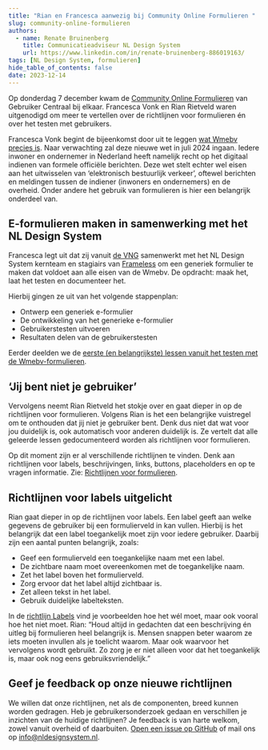 ```yaml
---
title: "Rian en Francesca aanwezig bij Community Online Formulieren "
slug: community-online-formulieren
authors:
  - name: Renate Bruinenberg
    title: Communicatieadviseur NL Design System
    url: https://www.linkedin.com/in/renate-bruinenberg-886019163/
tags: [NL Design System, formulieren]
hide_table_of_contents: false
date: 2023-12-14
---
```


Op donderdag 7 december kwam de [Community Online Formulieren](https://www.gebruikercentraal.nl/community-online-formulieren/) van Gebruiker Centraal bij elkaar. Francesca Vonk en Rian Rietveld waren uitgenodigd om meer te vertellen over de richtlijnen voor formulieren én over het testen met gebruikers.

<!-- truncate -->

Francesca Vonk begint de bijeenkomst door uit te leggen [wat Wmebv precies is](https://www.digitaleoverheid.nl/overzicht-van-alle-onderwerpen/wetgeving/wet-modernisering-elektronisch-bestuurlijk-verkeer/). Naar verwachting zal deze nieuwe wet in juli 2024 ingaan. Iedere inwoner en ondernemer in Nederland heeft namelijk recht op het digitaal indienen van formele officiële berichten. Deze wet stelt echter wel eisen aan het uitwisselen van ‘elektronisch bestuurlijk verkeer’, oftewel berichten en meldingen tussen de indiener (inwoners en ondernemers) en de overheid. Onder andere het gebruik van formulieren is hier een belangrijk onderdeel van.

## E-formulieren maken in samenwerking met het NL Design System

Francesca legt uit dat zij vanuit [de VNG](https://vng.nl/projecten/duidelijke-overheidscommunicatie) samenwerkt met het NL Design System kernteam en stagiairs van [Frameless](http://frameless.io/) om een generiek formulier te maken dat voldoet aan alle eisen van de Wmebv. De opdracht: maak het, laat het testen en documenteer het.

Hierbij gingen ze uit van het volgende stappenplan:

- Ontwerp een generiek e-formulier
- De ontwikkeling van het generieke e-formulier
- Gebruikerstesten uitvoeren
- Resultaten delen van de gebruikerstesten

Eerder deelden we de [eerste (en belangrijkste) lessen vanuit het testen met de Wmebv-formulieren](https://nldesignsystem.nl/blog/wmebv-gebruikerstesten/).

## ‘Jij bent niet je gebruiker’

Vervolgens neemt Rian Rietveld het stokje over en gaat dieper in op de richtlijnen voor formulieren. Volgens Rian is het een belangrijke vuistregel om te onthouden dat jij niet je gebruiker bent. Denk dus niet dat wat voor jou duidelijk is, ook automatisch voor anderen duidelijk is. Ze vertelt dat alle geleerde lessen gedocumenteerd worden als richtlijnen voor formulieren.

Op dit moment zijn er al verschillende richtlijnen te vinden. Denk aan richtlijnen voor labels, beschrijvingen, links, buttons, placeholders en op te vragen informatie. Zie: [Richtlijnen voor formulieren](https://nldesignsystem.nl/richtlijnen/formulieren).

## Richtlijnen voor labels uitgelicht

Rian gaat dieper in op de richtlijnen voor labels. Een label geeft aan welke gegevens de gebruiker bij een formulierveld in kan vullen. Hierbij is het belangrijk dat een label toegankelijk moet zijn voor iedere gebruiker. Daarbij zijn een aantal punten belangrijk, zoals:

- Geef een formulierveld een toegankelijke naam met een label.
- De zichtbare naam moet overeenkomen met de toegankelijke naam.
- Zet het label boven het formulierveld.
- Zorg ervoor dat het label altijd zichtbaar is.
- Zet alleen tekst in het label.
- Gebruik duidelijke labelteksten.

In de [richtlijn Labels](https://nldesignsystem.nl/richtlijnen/formulieren/labels) vind je voorbeelden hoe het wél moet, maar ook vooral hoe het niet moet. Rian: “Houd altijd in gedachten dat een beschrijving én uitleg bij formulieren heel belangrijk is. Mensen snappen beter waarom ze iets moeten invullen als je toelicht waarom. Maar ook waarvoor het vervolgens wordt gebruikt. Zo zorg je er niet alleen voor dat het toegankelijk is, maar ook nog eens gebruiksvriendelijk.”

## Geef je feedback op onze nieuwe richtlijnen

We willen dat onze richtlijnen, net als de componenten, breed kunnen worden gedragen. Heb je gebruikersonderzoek gedaan en verschillen je inzichten van de huidige richtlijnen? Je feedback is van harte welkom, zowel vanuit overheid of daarbuiten. [Open een issue op GitHub](https://github.com/nl-design-system/documentatie/issues/new) of mail ons op [info@nldesignsystem.nl](mailto:info@nldesignsystem.nl).
